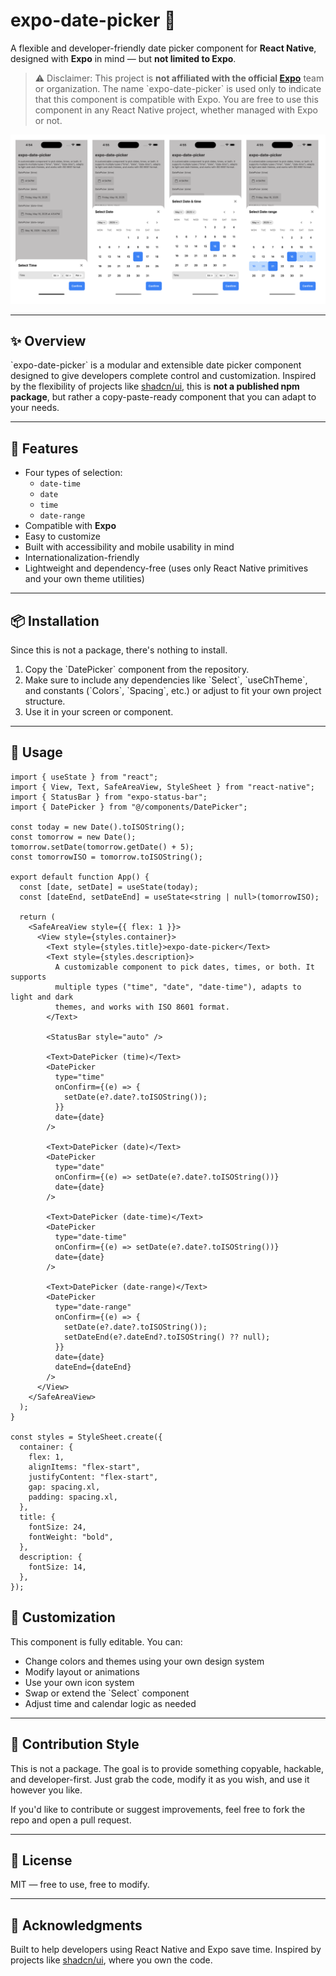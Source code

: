 # expo-date-picker 📅

A flexible and developer-friendly date picker component for **React Native**, designed with **Expo** in mind — but **not limited to Expo**.

> ⚠️ Disclaimer: This project is **not affiliated with the official [Expo](https://expo.dev)** team or organization. The name \`expo-date-picker\` is used only to indicate that this component is compatible with Expo. You are free to use this component in any React Native project, whether managed with Expo or not.

![Preview](./public/preview2.png)

---

## ✨ Overview

\`expo-date-picker\` is a modular and extensible date picker component designed to give developers complete control and customization. Inspired by the flexibility of projects like [shadcn/ui](https://ui.shadcn.com/), this is **not a published npm package**, but rather a copy-paste-ready component that you can adapt to your needs.

---

## 🧠 Features

- Four types of selection:
  - `date-time`
  - `date`
  - `time`
  - `date-range`
- Compatible with **Expo**
- Easy to customize
- Built with accessibility and mobile usability in mind
- Internationalization-friendly
- Lightweight and dependency-free (uses only React Native primitives and your own theme utilities)

---

## 📦 Installation

Since this is not a package, there's nothing to install.

1. Copy the \`DatePicker\` component from the repository.
2. Make sure to include any dependencies like \`Select\`, \`useChTheme\`, and constants (\`Colors\`, \`Spacing\`, etc.) or adjust to fit your own project structure.
3. Use it in your screen or component.

---

## 🚀 Usage

```tsx
import { useState } from "react";
import { View, Text, SafeAreaView, StyleSheet } from "react-native";
import { StatusBar } from "expo-status-bar";
import { DatePicker } from "@/components/DatePicker";

const today = new Date().toISOString();
const tomorrow = new Date();
tomorrow.setDate(tomorrow.getDate() + 5);
const tomorrowISO = tomorrow.toISOString();

export default function App() {
  const [date, setDate] = useState(today);
  const [dateEnd, setDateEnd] = useState<string | null>(tomorrowISO);

  return (
    <SafeAreaView style={{ flex: 1 }}>
      <View style={styles.container}>
        <Text style={styles.title}>expo-date-picker</Text>
        <Text style={styles.description}>
          A customizable component to pick dates, times, or both. It supports
          multiple types ("time", "date", "date-time"), adapts to light and dark
          themes, and works with ISO 8601 format.
        </Text>

        <StatusBar style="auto" />

        <Text>DatePicker (time)</Text>
        <DatePicker
          type="time"
          onConfirm={(e) => {
            setDate(e?.date?.toISOString());
          }}
          date={date}
        />

        <Text>DatePicker (date)</Text>
        <DatePicker
          type="date"
          onConfirm={(e) => setDate(e?.date?.toISOString())}
          date={date}
        />

        <Text>DatePicker (date-time)</Text>
        <DatePicker
          type="date-time"
          onConfirm={(e) => setDate(e?.date?.toISOString())}
          date={date}
        />

        <Text>DatePicker (date-range)</Text>
        <DatePicker
          type="date-range"
          onConfirm={(e) => {
            setDate(e?.date?.toISOString());
            setDateEnd(e?.dateEnd?.toISOString() ?? null);
          }}
          date={date}
          dateEnd={dateEnd}
        />
      </View>
    </SafeAreaView>
  );
}

const styles = StyleSheet.create({
  container: {
    flex: 1,
    alignItems: "flex-start",
    justifyContent: "flex-start",
    gap: spacing.xl,
    padding: spacing.xl,
  },
  title: {
    fontSize: 24,
    fontWeight: "bold",
  },
  description: {
    fontSize: 14,
  },
});
```

## 🎨 Customization

This component is fully editable. You can:

- Change colors and themes using your own design system
- Modify layout or animations
- Use your own icon system
- Swap or extend the \`Select\` component
- Adjust time and calendar logic as needed

---

## 🤝 Contribution Style

This is not a package. The goal is to provide something copyable, hackable, and developer-first. Just grab the code, modify it as you wish, and use it however you like.

If you'd like to contribute or suggest improvements, feel free to fork the repo and open a pull request.

---

## 📄 License

MIT — free to use, free to modify.

---

## 🙏 Acknowledgments

Built to help developers using React Native and Expo save time. Inspired by projects like [shadcn/ui](https://ui.shadcn.com/), where you own the code.
